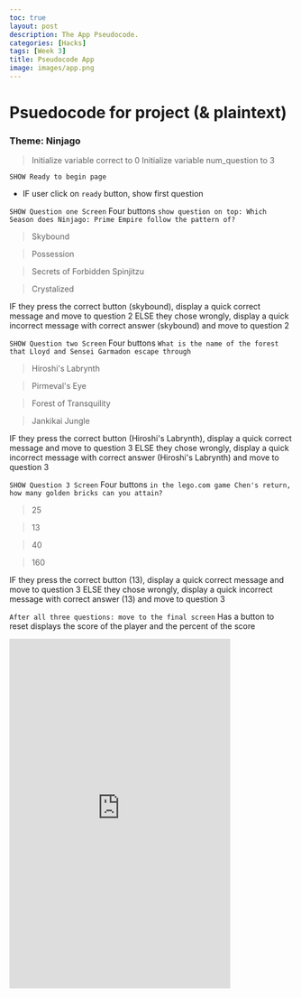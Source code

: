 ```yaml
---
toc: true
layout: post
description: The App Pseudocode.
categories: [Hacks]
tags: [Week 3]
title: Pseudocode App
image: images/app.png
---
```



# Psuedocode for project (& plaintext)

### Theme: Ninjago
> Initialize variable correct to 0
> Initialize variable num_question to 3

```SHOW Ready to begin page```
- IF user click on `ready` button, show first question

```SHOW Question one Screen```
Four buttons
`show question on top: Which Season does Ninjago: Prime Empire follow the pattern of?`
> Skybound

> Possession

> Secrets of Forbidden Spinjitzu

> Crystalized

IF they press the correct button (skybound), display a quick correct message and move to question 2
ELSE they chose wrongly, display a quick incorrect message with correct answer (skybound) and move to question 2

```SHOW Question two Screen```
Four buttons
`What is the name of the forest that Lloyd and Sensei Garmadon escape through`
> Hiroshi's Labrynth

> Pirmeval's Eye

> Forest of Transquility

> Jankikai Jungle

IF they press the correct button (Hiroshi's Labrynth), display a quick correct message and move to question 3
ELSE they chose wrongly, display a quick incorrect message with correct answer (Hiroshi's Labrynth) and move to question 3

```SHOW Question 3 Screen```
Four buttons
`in the lego.com game Chen's return, how many golden bricks can you attain?`
> 25

> 13

> 40

> 160

IF they press the correct button (13), display a quick correct message and move to question 3
ELSE they chose wrongly, display a quick incorrect message with correct answer (13) and move to question 3


```After all three questions: move to the final screen```
Has a button to reset
displays the score of the player and the percent of the score

<iframe width="392" height="620" style="border: 0px;" src="https://studio.code.org/projects/applab/V_nXSL-_u5Lf3zQ7J7QSeWt11JKPurvczr2kFD4-djH/embed?nosource"></iframe>